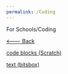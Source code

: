 ```yaml
---
permalink: /Coding
---
```

For Schools/Coding

[<--- Back](https://rayfb-13.github.io/schools)

[code blocks (Scratch)](https://scratch.mit.edu/)

[text (bitsbox)](https://bitsbox.com/)
